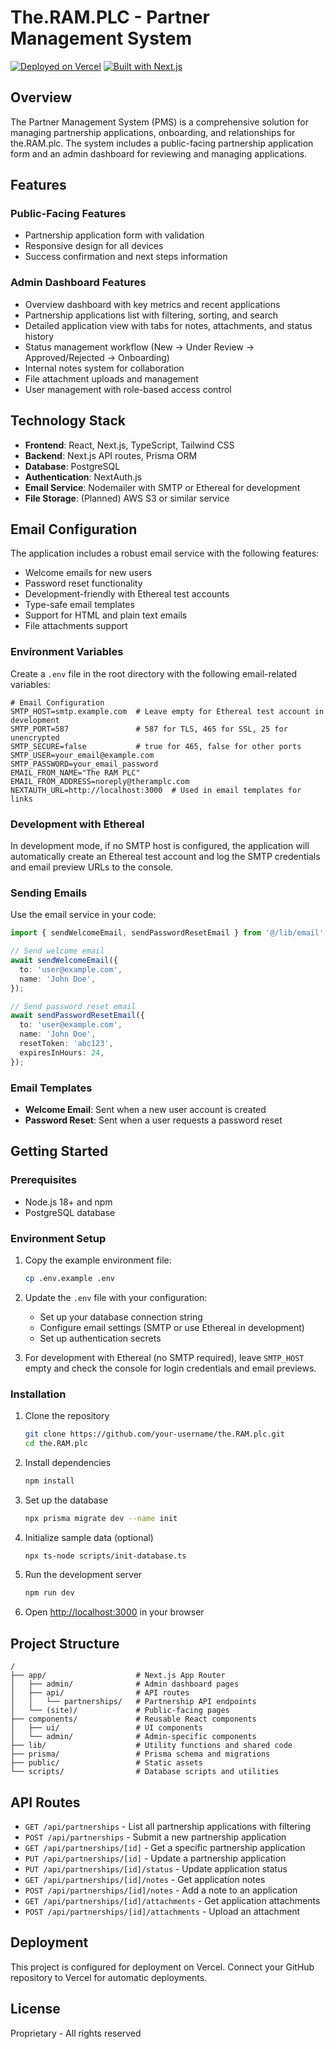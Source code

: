 # The.RAM.PLC - Partner Management System

[![Deployed on Vercel](https://img.shields.io/badge/Deployed%20on-Vercel-black?style=for-the-badge&logo=vercel)](https://vercel.com/mulsewms-projects/v0-the-ram-plc)
[![Built with Next.js](https://img.shields.io/badge/Built%20with-Next.js-black?style=for-the-badge&logo=next.js)](https://nextjs.org/)

## Overview

The Partner Management System (PMS) is a comprehensive solution for managing partnership applications, onboarding, and relationships for the.RAM.plc. The system includes a public-facing partnership application form and an admin dashboard for reviewing and managing applications.

## Features

### Public-Facing Features
- Partnership application form with validation
- Responsive design for all devices
- Success confirmation and next steps information

### Admin Dashboard Features
- Overview dashboard with key metrics and recent applications
- Partnership applications list with filtering, sorting, and search
- Detailed application view with tabs for notes, attachments, and status history
- Status management workflow (New → Under Review → Approved/Rejected → Onboarding)
- Internal notes system for collaboration
- File attachment uploads and management
- User management with role-based access control

## Technology Stack

- **Frontend**: React, Next.js, TypeScript, Tailwind CSS
- **Backend**: Next.js API routes, Prisma ORM
- **Database**: PostgreSQL
- **Authentication**: NextAuth.js
- **Email Service**: Nodemailer with SMTP or Ethereal for development
- **File Storage**: (Planned) AWS S3 or similar service

## Email Configuration

The application includes a robust email service with the following features:

- Welcome emails for new users
- Password reset functionality
- Development-friendly with Ethereal test accounts
- Type-safe email templates
- Support for HTML and plain text emails
- File attachments support

### Environment Variables

Create a `.env` file in the root directory with the following email-related variables:

```env
# Email Configuration
SMTP_HOST=smtp.example.com  # Leave empty for Ethereal test account in development
SMTP_PORT=587               # 587 for TLS, 465 for SSL, 25 for unencrypted
SMTP_SECURE=false           # true for 465, false for other ports
SMTP_USER=your_email@example.com
SMTP_PASSWORD=your_email_password
EMAIL_FROM_NAME="The RAM PLC"
EMAIL_FROM_ADDRESS=noreply@theramplc.com
NEXTAUTH_URL=http://localhost:3000  # Used in email templates for links
```

### Development with Ethereal

In development mode, if no SMTP host is configured, the application will automatically create an Ethereal test account and log the SMTP credentials and email preview URLs to the console.

### Sending Emails

Use the email service in your code:

```typescript
import { sendWelcomeEmail, sendPasswordResetEmail } from '@/lib/email';

// Send welcome email
await sendWelcomeEmail({
  to: 'user@example.com',
  name: 'John Doe',
});

// Send password reset email
await sendPasswordResetEmail({
  to: 'user@example.com',
  name: 'John Doe',
  resetToken: 'abc123',
  expiresInHours: 24,
});
```

### Email Templates

- **Welcome Email**: Sent when a new user account is created
- **Password Reset**: Sent when a user requests a password reset

## Getting Started

### Prerequisites

- Node.js 18+ and npm
- PostgreSQL database

### Environment Setup

1. Copy the example environment file:
   ```bash
   cp .env.example .env
   ```

2. Update the `.env` file with your configuration:
   - Set up your database connection string
   - Configure email settings (SMTP or use Ethereal in development)
   - Set up authentication secrets

3. For development with Ethereal (no SMTP required), leave `SMTP_HOST` empty and check the console for login credentials and email previews.

### Installation

1. Clone the repository
   ```bash
   git clone https://github.com/your-username/the.RAM.plc.git
   cd the.RAM.plc
   ```

2. Install dependencies
   ```bash
   npm install
   ```

3. Set up the database
   ```bash
   npx prisma migrate dev --name init
   ```

4. Initialize sample data (optional)
   ```bash
   npx ts-node scripts/init-database.ts
   ```

5. Run the development server
   ```bash
   npm run dev
   ```

6. Open [http://localhost:3000](http://localhost:3000) in your browser

## Project Structure

```
/
├── app/                    # Next.js App Router
│   ├── admin/              # Admin dashboard pages
│   ├── api/                # API routes
│   │   └── partnerships/   # Partnership API endpoints
│   └── (site)/             # Public-facing pages
├── components/             # Reusable React components
│   ├── ui/                 # UI components
│   └── admin/              # Admin-specific components
├── lib/                    # Utility functions and shared code
├── prisma/                 # Prisma schema and migrations
├── public/                 # Static assets
└── scripts/                # Database scripts and utilities
```

## API Routes

- `GET /api/partnerships` - List all partnership applications with filtering
- `POST /api/partnerships` - Submit a new partnership application
- `GET /api/partnerships/[id]` - Get a specific partnership application
- `PUT /api/partnerships/[id]` - Update a partnership application
- `PUT /api/partnerships/[id]/status` - Update application status
- `GET /api/partnerships/[id]/notes` - Get application notes
- `POST /api/partnerships/[id]/notes` - Add a note to an application
- `GET /api/partnerships/[id]/attachments` - Get application attachments
- `POST /api/partnerships/[id]/attachments` - Upload an attachment

## Deployment

This project is configured for deployment on Vercel. Connect your GitHub repository to Vercel for automatic deployments.

## License

Proprietary - All rights reserved
